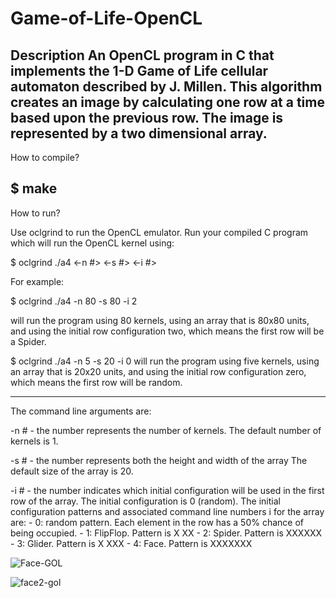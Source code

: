 # Game-of-Life-OpenCL

Description
An OpenCL program in C that implements the 1-D Game of Life cellular automaton described by J. Millen.
This algorithm creates an image by calculating one row at a time based upon the previous row.
The image is represented by a two dimensional array.
 ------------------------------------------------------------------------------------------------------------
How to compile?

$ make
 ------------------------------------------------------------------------------------------------------------
How to run?

Use oclgrind to run the OpenCL emulator. Run your compiled C program which will run the OpenCL kernel using:

$ oclgrind ./a4 <-n #> <-s #> <-i #>

For example:

$ oclgrind ./a4 -n 80 -s 80 -i 2

  will run the program using 80 kernels, using an array that
  is 80x80 units, and using the initial row configuration two, which means the first row will be a
  Spider.
  
$ oclgrind ./a4 -n 5 -s 20 -i 0 
  will run the program using five kernels, using an array that
  is 20x20 units, and using the initial row configuration zero, which means the first row will be
  random.
  
 ------------------------------------------------------------------------------------------------------------
The command line arguments are:

  -n # - the number represents the number of kernels. 
    The default number of kernels is 1.
    
  -s # - the number represents both the height and width of the array
    The default size of the array is 20.
    
  -i # - the number indicates which initial configuration will be used in the first row of the array.
     The initial configuration is 0 (random).
      The initial configuration patterns and associated command line numbers i for the array are:
      - 0: random pattern. Each element in the row has a 50% chance of being occupied.
      - 1: FlipFlop. Pattern is X XX
      - 2: Spider. Pattern is XXXXXX
      - 3: Glider. Pattern is X XXX
      - 4: Face. Pattern is XXXXXXX
      
      
 ![Face-GOL](https://user-images.githubusercontent.com/95400232/153684036-19d6a532-7880-48e7-95f7-df364a4ca05e.png)
 
 
![face2-gol](https://user-images.githubusercontent.com/95400232/153684119-5c480c16-1672-4751-9f7f-1da913f4ce80.png)

